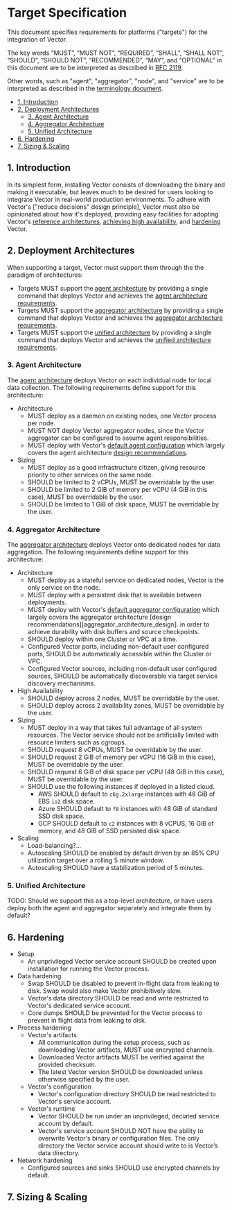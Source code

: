 # Target Specification

This document specifies requirements for platforms ("targets") for the
integration of Vector.

The key words “MUST”, “MUST NOT”, “REQUIRED”, “SHALL”, “SHALL NOT”, “SHOULD”,
“SHOULD NOT”, “RECOMMENDED”, “MAY”, and “OPTIONAL” in this document are to be
interpreted as described in [RFC 2119].

Other words, such as "agent", "aggregator", "node", and "service" are to be
interpreted as described in the [terminology document][terminology_document].

- [1. Introduction](#1-introduction)
- [2. Deployment Architectures](#2-deployment-architectures)
  - [3. Agent Architecture](#3-agent-architecture)
  - [4. Aggregator Architecture](#4-aggregator-architecture)
  - [5. Unified Architecture](#5-unified-architecture)
- [6. Hardening](#6-hardening)
- [7. Sizing & Scaling](#7-sizing--scaling)

## 1. Introduction

In its simplest form, installing Vector consists of downloading the binary and
making it executable, but leaves much to be desired for users looking to
integrate Vector in real-world production environments. To adhere with Vector's
["reduce decisions" design principle], Vector must also be opinionated about how
it's deployed, providing easy facilities for adopting Vector's
[reference architectures][reference_architectures],
[achieving high availability][high_availability], and [hardening][hardening]
Vector.

## 2. Deployment Architectures

When supporting a target, Vector must support them through the the paradigm of
architectures:

* Targets MUST support the [agent architecture][agent_architecture] by
  providing a single command that deploys Vector and achieves the
  [agent architecture requirements](#agent-architecture).
* Targets MUST support the [aggregator architecture][aggregator_architecture] by
  providing a single command that deploys Vector and achieves the
  [aggregator architecture requirements](#aggregator-architecture).
* Targets MUST support the [unified architecture][unified_architecture] by
  providing a single command that deploys Vector and achieves the
  [unified architecture requirements](#aggregator-architecture).

### 3. Agent Architecture

The [agent architecture][agent_architecture] deploys Vector on each individual
node for local data collection. The following requirements define support for
this architecture:

* Architecture
  * MUST deploy as a daemon on existing nodes, one Vector process per node.
  * MUST NOT deploy Vector aggregator nodes, since the Vector aggregator can be
    configured to assume agent responsibilities.
  * MUST deploy with Vector's [default agent configuration][default_agent_configuration]
    which largely covers the agent architecture
    [design recommendations][agent_architecture_design].
* Sizing
  * MUST deploy as a good infrastructure citizen, giving resource priority to
    other services on the same node.
  * SHOULD be limited to 2 vCPUs, MUST be overridable by the user.
  * SHOULD be limited to 2 GiB of memory per vCPU (4 GiB in this case), MUST be
    overridable by the user.
  * SHOULD be limited to 1 GiB of disk space, MUST be overridable by the user.

### 4. Aggregator Architecture

The [aggregator architecture][aggregator_architecture] deploys Vector onto 
dedicated nodes for data aggregation. The following requirements define support
for this architecture:

* Architecture
  * MUST deploy as a stateful service on dedicated nodes, Vector is the only
    service on the node.
  * MUST deploy with a persistent disk that is available between deployments.
  * MUST deploy with Vector's [default aggregator configuration][default_aggregator_configuration]
    which largely covers the aggregator architecture
    [design recommendations][aggregator_architecture_design].
    in order to achieve durability with disk buffers and source checkpoints.
  * SHOULD deploy within one Cluster or VPC at a time.
  * Configured Vector ports, including non-default user configured ports,
    SHOULD be automatically accessible within the Cluster or VPC.
  * Configured Vector sources, including non-default user configured sources,
    SHOULD be automatically discoverable via target service discovery
    mechanisms.
* High Availability
  * SHOULD deploy across 2 nodes, MUST be overridable by the user.
  * SHOULD deploy across 2 availability zones, MUST be overridable by the user.
* Sizing
  * MUST deploy in a way that takes full advantage of all system resources.
    The Vector service should not be artificially limited with resource
    limiters such as cgroups.
  * SHOULD request 8 vCPUs, MUST be overridable by the user.
  * SHOULD request 2 GiB of memory per vCPU (16 GiB in this case), MUST be
    overridable by the user.
  * SHOULD request 6 GiB of disk space per vCPU (48 GiB in this case), MUST be
    overridable by the user.
  * SHOULD use the following instances if deployed in a listed cloud.
    * AWS SHOULD default to `c6g.2xlarge` instances with 48 GiB of EBS `io2`
      disk space.
    * Azure SHOULD default to `f8` instances with 48 GiB of standard SSD disk
      space.
    * GCP SHOULD default to `c2` instances with 8 vCPUS, 16 GiB of memory, and
      48 GiB of SSD persisted disk space.
* Scaling
  * Load-balancing?...
  * Autoscaling SHOULD be enabled by default driven by an 85% CPU utilization
    target over a rolling 5 minute window.
  * Autoscaling SHOULD have a stabilization period of 5 minutes.

### 5. Unified Architecture

TODO: Should we support this as a top-level architecture, or have users deploy
both the agent and aggregator separately and integrate them by default?

## 6. Hardening

* Setup
  * An unprivileged Vector service account SHOULD be created upon installation
    for running the Vector process.
* Data hardening
  * Swap SHOULD be disabled to prevent in-flight data from leaking to disk.
    Swap would also make Vector prohibitively slow.
  * Vector's data directory SHOULD be read and write restricted to Vector's
    dedicated service account.
  * Core dumps SHOULD be prevented for the Vector process to prevent in flight
    data from leaking to disk.
* Process hardening
  * Vector's artifacts
    * All communication during the setup process, such as downloading Vector
      artifacts, MUST use encrypted channels.
    * Downloaded Vector artifacts MUST be verified against the provided
      checksum.
    * The latest Vector version SHOULD be downloaded unless otherwise specified
      by the user.
  * Vector's configuration
    * Vector's configuration directory SHOULD be read restricted to Vector's
      service account.
  * Vector's runtime
    * Vector SHOULD be run under an unprivileged, deciated service account by
      default.
    * Vector's service account SHOULD NOT have the ability to overwrite Vector's
      binary or configuration files. The only directory the Vector service
      account should write to is Vector’s data directory.
* Network hardening
  * Configured sources and sinks SHOULD use encrypted channels by default.

## 7. Sizing & Scaling

[agent_architecture]: https://vector.dev/docs/setup/going-to-prod/arch/agent/
[agent_architecture_design]: TODO...
[aggregator_architecture]: https://vector.dev/docs/setup/going-to-prod/arch/aggregator/
[default_agent_configuration]: TODO...
[default_aggregator_configuration]: TODO...
[hardening]: https://vector.dev/docs/setup/going-to-prod/hardening/
[high_availability]: https://vector.dev/docs/setup/going-to-prod/high-availability/
[reference_architectures]: https://vector.dev/docs/setup/going-to-prod/arch/
[RFC 2119]: https://datatracker.ietf.org/doc/html/rfc2119
[terminology_document]: TODO...
[unified_architecture]: https://vector.dev/docs/setup/going-to-prod/arch/unified/
